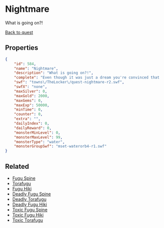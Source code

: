 # Nightmare

What is going on?!

[Back to quest](../quests.md)

## Properties

```json
{
    "id": 584,
    "name": "Nightmare",
    "description": "What is going on?!",
    "complete": "Even though it was just a dream you're convinced that what you saw actually happened. You have to keep Aquella safe... and ignore that nagging voice in your head....",
    "swf": "towns\/TheLocker\/quest-nightmare-r2.swf",
    "swfX": "none",
    "maxSilver": 0,
    "maxGold": 2000,
    "maxGems": 0,
    "maxExp": 50000,
    "minTime": 0,
    "counter": 0,
    "extra": "",
    "dailyIndex": 0,
    "dailyReward": 0,
    "monsterMinLevel": 0,
    "monsterMaxLevel": 99,
    "monsterType": "water",
    "monsterGroupSwf": "mset-waterorb4-r1.swf"
}
```

## Related

- [Fugu Spine](../items/3695-fugu-spine.md)
- [Torafugu ](../items/3696-torafugu.md)
- [Fugu Hiki](../items/3697-fugu-hiki.md)
- [Deadly Fugu Spine](../items/3698-deadly-fugu-spine.md)
- [Deadly Torafugu](../items/3699-deadly-torafugu.md)
- [Deadly Fugu Hiki](../items/3700-deadly-fugu-hiki.md)
- [Toxic Fugu Spine](../items/3701-toxic-fugu-spine.md)
- [Toxic Fugu Hiki](../items/3702-toxic-fugu-hiki.md)
- [Toxic Torafugu](../items/3703-toxic-torafugu.md)


